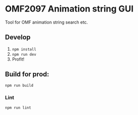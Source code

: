 # OMF2097 Animation string GUI

Tool for OMF animation string search etc.

## Develop

1. `npm install`
2. `npm run dev`
3. Profit!

## Build for prod:

```sh
npm run build
```

### Lint

```sh
npm run lint
```
